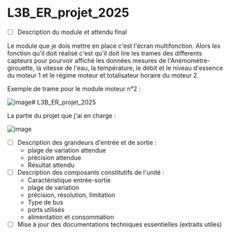 # L3B_ER_projet_2025

- [ ] Description du module et attendu final

Le module que je dois mettre en place c'est l'écran multifonction. Alors les fonction qu'il doit réalisé c'est qu'il doit lire les trames des differents capteurs pour pourvoir affiché les données mesures de l'Anémomètre-girouette, la vitesse de l'eau, la température, le débit et le niveau d'essence du moteur 1 et le régime moteur et totalisateur horaire du moteur 2. 

Exemple de trame pour le module moteur n°2 : 

![image](https://github.com/user-attachments/assets/46cdf7dd-1add-49dd-b231-b170790bfd0d)# L3B_ER_projet_2025 

La partie du projet que j'ai en charge :

![image](https://github.com/user-attachments/assets/17945f1c-a007-461d-bc29-03956196aba0)

- [ ] Description des grandeurs d'entrée et de sortie :
    - plage de variation attendue
    - précision attendue
    - Résultat attendu
- [ ] Description des composants constitutifs de l'unité : 
    - Caractéristique entrée-sortie
    - plage de variation
    - précision, résolution, limitation
    - Type de bus
    - ports utilisés
    - alimentation et consommation
- [ ] Mise à jour des documentations techniques essentielles (extraits utiles)
